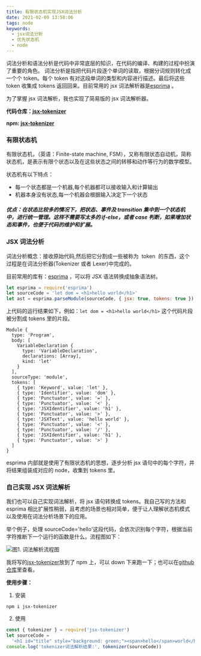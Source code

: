 ```yaml
---
title: 有限状态机实现JSX词法分析
date: 2021-02-09 13:58:06
tags: node
keywords:
  - jsx词法分析
  - 优先状态机
  - node
---
```


词法分析和语法分析是代码中非常底层的知识，在代码的编译、构建的过程中扮演了重要的角色。
词法分析是指把代码片段逐个单词的读取，根据分词规则转化成一个个 token。每个 token 有对这段单词的类型和内容进行描述。最后将这些 token 收集成 tokens 返回回来。目前常用的 jsx 词法解析器是[esprima](https://github.com/jquery/esprima/blob/master/src/jsx-parser.ts) 。

为了掌握 jsx 词法解析，我也实现了简易版的 jsx 词法解析器。

**代码仓库：[jsx-tokenizer](https://github.com/kinyaying/tokenizer)**

**npm: [jsx-tokenizer](https://www.npmjs.com/package/jsx-tokenizer)**

<!-- more -->

### 有限状态机

有限状态机，（英语：Finite-state machine, FSM），又称有限状态自动机，简称状态机，是表示有限个状态以及在这些状态之间的转移和动作等行为的数学模型。

状态机有以下特点：

- 每一个状态都是一个机器,每个机器都可以接收输入和计算输出
- 机器本身没有状态,每一个机器会根据输入决定下一个状态

##### 优点：在状态比较多的情况下，把状态、事件及 transition 集中到一个状态机中，进行统一管理。这样不需要写太多的 if-else，或者 case 判断，如果增加状态和事件，也便于代码的维护和扩展。

### JSX 词法分析

词法分析概念：接收原始代码,然后把它分割成一些被称为  token  的东西，这个过程是在词法分析器(Tokenizer 或者 Lexer)中完成的。

目前常用的库有：[esprima](https://github.com/jquery/esprima/blob/master/src/jsx-parser.ts) ，可以将 JSX 语法转换成抽象语法树。

```js
let esprima = require('esprima')
let sourceCode = 'let dom = <h1>hello world</h1>'
let ast = esprima.parseModule(sourceCode, { jsx: true, tokens: true })
```

上代码的运行结果如下，例如：`let dom = <h1>hello world</h1>` 这个代码片段被分割成 tokens 里的片段。

```
Module {
  type: 'Program',
  body: [
    VariableDeclaration {
      type: 'VariableDeclaration',
      declarations: [Array],
      kind: 'let'
    }
  ],
  sourceType: 'module',
  tokens: [
    { type: 'Keyword', value: 'let' },
    { type: 'Identifier', value: 'dom' },
    { type: 'Punctuator', value: '=' },
    { type: 'Punctuator', value: '<' },
    { type: 'JSXIdentifier', value: 'h1' },
    { type: 'Punctuator', value: '>' },
    { type: 'JSXText', value: 'hello world' },
    { type: 'Punctuator', value: '<' },
    { type: 'Punctuator', value: '/' },
    { type: 'JSXIdentifier', value: 'h1' },
    { type: 'Punctuator', value: '>' }
  ]
}
```

esprima 内部就是使用了有限状态机的思想，逐步分析 jsx 语句中的每个字符，并将结果组装成对应的 node，收集到 tokens 里。

### 自己实现 JSX 词法解析

我们也可以自己实现词法解析，将 jsx 语句转换成 tokens。我自己写的方法和 esprima 相比扩展性稍弱，且考虑的场景也相对简单，便于让人理解状态机模式以及使用在词法分析场景下的应用。

举个例子，处理 sourceCode='<span>hello</span>'这段代码，会依次识别每个字符，根据当前字符推断下一个运行的函数是什么。流程图如下：

![图1. 词法解析流程图](//p3-juejin.byteimg.com/tos-cn-i-k3u1fbpfcp/fd999474d88347328df7847637ddc275~tplv-k3u1fbpfcp-zoom-1.image)

我将写的[jsx-tokenizer](https://www.npmjs.com/package/jsx-tokenizer)放到了 npm 上，可以 down 下来跑一下；也可以在[github 仓库](https://github.com/kinyaying/tokenizer)里查看。

**使用步骤：**

1. 安装

```shell
npm i jsx-tokenizer
```

2. 使用

```js
const { tokenizer } = require('jsx-tokenizer')
let sourceCode =
  '<h1 id="title" style="background: green;"><span>hello</span>world</h1>'
console.log('tokenizer词法解析结果:', tokenizer(sourceCode))
```
